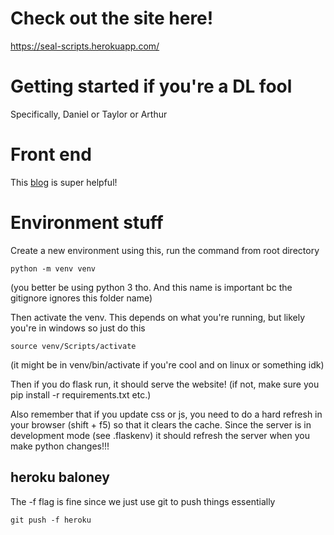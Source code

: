 # Check out the site here!
https://seal-scripts.herokuapp.com/

# Getting started if you're a DL fool
Specifically, Daniel or Taylor or Arthur

# Front end
This [blog](https://blog.miguelgrinberg.com/post/the-flask-mega-tutorial-part-i-hello-world) is super helpful!

# Environment stuff
Create a new environment using this, run the command from root directory
```
python -m venv venv
```
(you better be using python 3 tho. And this name is important bc the gitignore ignores this folder name)

Then activate the venv. This depends on what you're running, but likely you're in windows so just do this
```
source venv/Scripts/activate
```
(it might be in venv/bin/activate if you're cool and on linux or something idk)

Then if you do flask run, it should serve the website! (if not, make sure you pip install -r requirements.txt etc.)

Also remember that if you update css or js, you need to do a hard refresh in your browser (shift + f5) so that it clears the cache. Since the server is in development mode (see .flaskenv) it should refresh the server when you make python changes!!!


## heroku baloney
The -f flag is fine since we just use git to push things essentially
```
git push -f heroku
```
